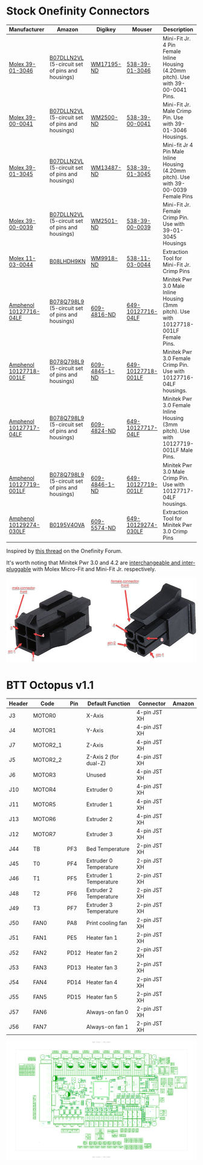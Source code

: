 # Stock Onefinity Connectors

| Manufacturer | Amazon | Digikey | Mouser | Description | Use |
| - | - | - | - | - | - |
| [Molex 39-01-3046](https://www.molex.com/pdm_docs/sd/039013046_sd.pdf) | [B07DLLN2VL](https://amzn.to/46uqZdA) (5-circuit set of pins and housings) | [WM17195-ND](https://www.digikey.com/en/products/detail/molex/0039013046/7062835) | [538-39-01-3046](https://www.mouser.com/ProductDetail/Molex/39-01-3046?qs=1XlfjIQj4rzRlofcDRhtUQ%3D%3D) | Mini-Fit Jr. 4 Pin Female Inline Housing (4.20mm pitch). Use with 39-00-0041 Pins. | M0-M3 connection blocks built into the rails. |
| [Molex 39-00-0041](https://www.molex.com/pdm_docs/sd/039000041_sd.pdf) | [B07DLLN2VL](https://amzn.to/46uqZdA) (5-circuit set of pins and housings) | [WM2500-ND](https://www.digikey.com/en/products/detail/molex/0039000041/61445) | [538-39-00-0041](https://www.mouser.com/ProductDetail/Molex/39-00-0041/?qs=jsoPY5EnoNugPq%2FRPe5I8w%3D%3D) | Mini-Fit Jr. Male Crimp Pin. Use with 39-01-3046 Housings. | Pins for the above housing. |
| [Molex 39-01-3045](https://tools.molex.com/pdm_docs/sd/039013045_sd.pdf) | [B07DLLN2VL](https://amzn.to/46uqZdA) (5-circuit set of pins and housings) | [WM13487-ND](https://www.digikey.com/en/products/detail/molex/0039013045/3160117) | [538-39-01-3045](https://www.mouser.com/ProductDetail/Molex/39-01-3045/?qs=1XlfjIQj4rw5awNar2tWGQ%3D%3D) | Mini-fit Jr 4 Pin Male Inline Housing (4.20mm pitch). Use with 39-00-0039 Female Pins | M0-M3 cable ends that plug into the blocks on the rails. |
| [Molex 39-00-0039](https://www.molex.com/pdm_docs/sd/039000039_sd.pdf) | [B07DLLN2VL](https://amzn.to/46uqZdA) (5-circuit set of pins and housings) | [WM2501-ND](https://www.digikey.com/en/products/detail/molex/0039000039/61448) | [538-39-00-0039](https://www.mouser.com/ProductDetail/Molex/39-00-0039/?qs=jsoPY5EnoNukaZLXtX9KoA%3D%3D) | Mini-Fit Jr. Female Crimp Pin. Use with 39-01-3045 Housings | Pins for the above housing. |
| [Molex 11-03-0044](https://tools.molex.com/pdm_docs/ats/ATS-011030044.pdf) | [B08LHDH9KN](https://amzn.to/44uFX1e) | [WM9918-ND](https://www.digikey.com/en/products/detail/molex/0011030044/210947) | [538-11-03-0044](https://www.mouser.com/ProductDetail/Molex/11-03-0044?qs=zb2cXSD1GSER3iz39m7%252B5g%3D%3D) | Extraction Tool for Mini-Fit Jr. Crimp Pins |
| [Amphenol 10127716-04LF](https://www.amphenol-cs.com/minitek-pwr-3-0-1012771604lf.html) | [B078Q798L9](https://amzn.to/3PH550O) (5-circuit set of pins and housings) | [609-4816-ND](https://www.digikey.com/en/products/detail/amphenol-cs-fci/10127716-04LF/4996158) | [649-10127716-04LF](https://www.mouser.com/ProductDetail/Amphenol-FCI/10127716-04LF?qs=Bf%2FVgRlSfyE9WovoNUAZ0w%3D%3D) | Minitek Pwr 3.0 Male Inline Housing (3mm pitch). Use with 10127718-001LF Female Pins. | M0-M3 cable ends that plug into the blocks on the Buildbotics controller. |
| [Amphenol 10127718-001LF](https://www.amphenol-cs.com/minitek-pwr-3-0-10127718001lf.html) | [B078Q798L9](https://amzn.to/3PH550O) (5-circuit set of pins and housings) | [609-4845-1-ND](https://www.digikey.com/en/products/detail/amphenol-cs-fci/10127718-001LF/4996181) | [649-10127718-001LF](https://www.mouser.com/ProductDetail/Amphenol-FCI/10127718-001LF?qs=Bf%2FVgRlSfyE%2FaXnoRiR86A%3D%3D) | Minitek Pwr 3.0 Female Crimp Pin. Use with 10127716-04LF housings. | Pins for the above housing. |
| [Amphenol 10127717-04LF](https://www.amphenol-cs.com/minitek-pwr-3-0-1012771704lf.html) | [B078Q798L9](https://amzn.to/3PH550O) (5-circuit set of pins and housings) | [609-4824-ND](https://www.digikey.com/en/products/detail/amphenol-cs-fci/10127717-04LF/4996170) | [649-10127717-04LF](https://www.mouser.com/ProductDetail/Amphenol-FCI/10127717-04LF?qs=Bf%2FVgRlSfyENFCymmLKBBg%3D%3D) | Minitek Pwr 3.0 Female Inline Housing (3mm pitch). Use with 10127719-001LF Male Pins. | M0-M3 connection blocks built into the Buildbotics controller. |
| [Amphenol 10127719-001LF](https://www.amphenol-cs.com/minitek-pwr-3-0-10127719001lf.html) | [B078Q798L9](https://amzn.to/3PH550O) (5-circuit set of pins and housings) | [609-4846-1-ND](https://www.digikey.com/en/products/detail/amphenol-cs-fci/10127719-001LF/4996185) | [649-10127719-001LF](https://www.mouser.com/ProductDetail/Amphenol-FCI/10127719-001LF?qs=Bf%2FVgRlSfyFCUst32mYSEg%3D%3D) | Minitek Pwr 3.0 Male Crimp Pin. Use with 10127717-04LF housings. | Pins for the above housing. |
| [Amphenol 10129274-030LF](https://www.amphenol-cs.com/minitek-pwr-3-0-cable-assembly-10129274030lf.html) | [B0195V4OVA](https://amzn.to/433VgwZ) | [609-5574-ND](https://www.digikey.com/en/products/detail/amphenol-cs-fci/10129274-030LF/5185630) | [649-10129274-030LF](https://www.mouser.com/ProductDetail/Amphenol-FCI/10129274-030LF?qs=cgQJD%2FpJz0xA4ycwVwK8Zw%3D%3D) | Extraction Tool for Minitek Pwr 3.0 Crimp Pins |

Inspired by [this thread](https://forum.onefinitycnc.com/t/wire-connections/1880) on the Onefinity Forum.  

It's worth noting that Minitek Pwr 3.0 and 4.2 are [interchangeable and inter-pluggable](https://www.automation.com/en-us/products/product08/fci-announces-minitek-pwr-30-42-connectors) with Molex Micro-Fit and Mini-Fit Jr. respectively.  

![pins](Pin%20Numbering.png)

# BTT Octopus v1.1

| Header | Code | Pin |Default Function | Connector | Amazon |
| - | - | - | - | - | - |
| J3 | MOTOR0 || X-Axis | 4-pin JST XH | |
| J4 | MOTOR1 || Y-Axis | 4-pin JST XH | |
| J7 | MOTOR2_1 || Z-Axis | 4-pin JST XH | |
| J5 | MOTOR2_2 || Z-Axis 2 (for dual-Z) | 4-pin JST XH | |
| J6 | MOTOR3 || Unused | 4-pin JST XH | |
| J10 | MOTOR4 || Extruder 0 | 4-pin JST XH | |
| J11 | MOTOR5 || Extruder 1 | 4-pin JST XH | |
| J13 | MOTOR6 || Extruder 2 | 4-pin JST XH | |
| J12 | MOTOR7 || Extruder 3 | 4-pin JST XH | |
| J44 | TB | PF3 | Bed Temperature | 2-pin JST XH | |
| J45 | T0 | PF4 | Extruder 0 Temperature | 2-pin JST XH | |
| J46 | T1 | PF5 | Extruder 1 Temperature | 2-pin JST XH | |
| J48 | T2 | PF6 | Extruder 2 Temperature | 2-pin JST XH | |
| J49 | T3 | PF7| Extruder 3 Temperature | 2-pin JST XH | |
| J50 | FAN0 | PA8 | Print cooling fan | 2-pin JST XH | |
| J51 | FAN1 | PE5 | Heater fan 1 | 2-pin JST XH | |
| J52 | FAN2 | PD12 | Heater fan 2 | 2-pin JST XH | |
| J53 | FAN3 | PD13 | Heater fan 3 | 2-pin JST XH | |
| J54 | FAN4 | PD14 | Heater fan 4 | 2-pin JST XH | |
| J55 | FAN5 | PD15 | Heater fan 5 | 2-pin JST XH | |
| J57 | FAN6 || Always-on fan 0 | 2-pin JST XH | |
| J56 | FAN7 || Always-on fan 1 | 2-pin JST XH | |

![Octopus v1.1 Pinout](btt_octopus_1.1_pins.png)
